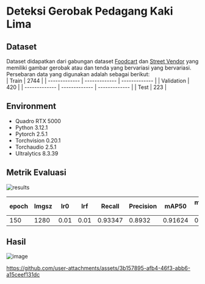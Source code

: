 # Deteksi Gerobak Pedagang Kaki Lima
## Dataset
Dataset didapatkan dari gabungan dataset [Foodcart](https://universe.roboflow.com/barry-aprtz/foodcart-dnty6) dan [Street Vendor](https://universe.roboflow.com/barry-aprtz/street-vendors-6xixf-cll2s/dataset/1) yang memiliki gambar gerobak atau dan tenda yang bervariasi yang bervariasi. Persebaran data yang digunakan adalah sebagai berikut:  
| Train  | 2744 | 
| ------------- | ------------- | ------------- |
| Validation | 420 | 
| ------------- | ------------- | ------------- |
| Test | 223 |

## Environment
- Quadro RTX 5000
- Python 3.12.1
- Pytorch 2.5.1
- Torchvision 0.20.1
- Torchaudio 2.5.1
- Ultralytics 8.3.39

## Metrik Evaluasi
![results](https://github.com/user-attachments/assets/18e945e4-eb5d-4332-88e6-10b7ceb072e5)

| epoch  | Imgsz | lr0  | lrf | Recall  | Precision | mAP50  | mAP50-95 |
| ------------- | ------------- | ------------- | ------------- | ------------- | ------------- | ------------- | ------------- |
| 150  | 1280  | 0.01  | 0.01 | 0.93347  | 0.8932  | 0.91624  | 0.60068  |

## Hasil
![image](https://github.com/user-attachments/assets/61c00312-5f34-40d8-83f6-51544ed585a6)

https://github.com/user-attachments/assets/3b157895-afb4-46f3-abb6-a15ceef131dc




